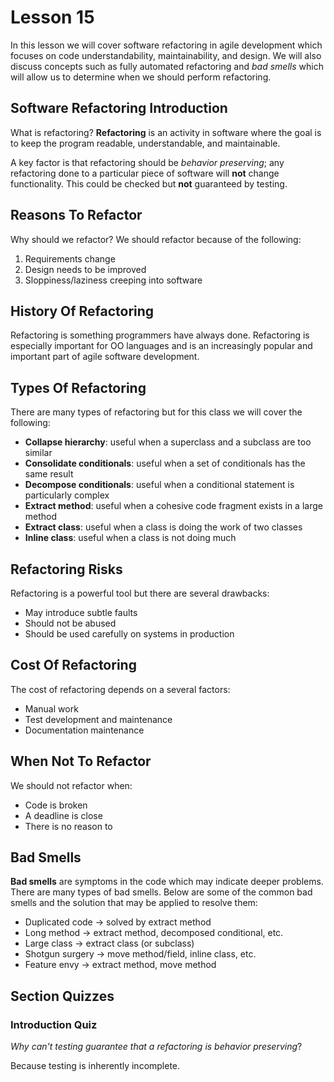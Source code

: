 # Lesson 15

In this lesson we will cover software refactoring in agile development which focuses on code understandability, maintainability, and design. We will also discuss concepts such as fully automated refactoring and _bad smells_ which will allow us to determine when we should perform refactoring.

## Software Refactoring Introduction

What is refactoring? **Refactoring** is an activity in software where the goal is to keep the program readable, understandable, and maintainable.

A key factor is that refactoring should be _behavior preserving_; any refactoring done to a particular piece of software will **not** change functionality. This could be checked but **not** guaranteed by testing.

## Reasons To Refactor

Why should we refactor? We should refactor because of the following:

1. Requirements change
2. Design needs to be improved
3. Sloppiness/laziness creeping into software

## History Of Refactoring

Refactoring is something programmers have always done. Refactoring is especially important for OO languages and is an increasingly popular and important part of agile software development.

## Types Of Refactoring

There are many types of refactoring but for this class we will cover the following:

- **Collapse hierarchy**: useful when a superclass and a subclass are too similar
- **Consolidate conditionals**: useful when a set of conditionals has the same result
- **Decompose conditionals**: useful when a conditional statement is particularly complex
- **Extract method**: useful when a cohesive code fragment exists in a large method
- **Extract class**: useful when a class is doing the work of two classes
- **Inline class**: useful when a class is not doing much

## Refactoring Risks

Refactoring is a powerful tool but there are several drawbacks:

- May introduce subtle faults
- Should not be abused
- Should be used carefully on systems in production

## Cost Of Refactoring

The cost of refactoring depends on a several factors:

- Manual work
- Test development and maintenance
- Documentation maintenance

## When Not To Refactor

We should not refactor when:

- Code is broken
- A deadline is close
- There is no reason to

## Bad Smells

**Bad smells** are symptoms in the code which may indicate deeper problems. There are many types of bad smells. Below are some of the common bad smells and the solution that may be applied to resolve them:

- Duplicated code -> solved by extract method
- Long method -> extract method, decomposed conditional, etc.
- Large class -> extract class (or subclass)
- Shotgun surgery -> move method/field, inline class, etc.
- Feature envy -> extract method, move method

## Section Quizzes

### Introduction Quiz

_Why can't testing guarantee that a refactoring is behavior preserving_?

Because testing is inherently incomplete.
